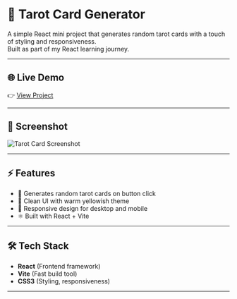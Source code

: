 # 🔮 Tarot Card Generator

A simple React mini project that generates random tarot cards with a touch of styling and responsiveness.  
Built as part of my React learning journey.

---

## 🌐 Live Demo  
👉 [View Project](https://the-tarot-knows.netlify.app/)

---

## 📸 Screenshot  
![Tarot Card Screenshot]()

---

## ⚡ Features  
- 🎴 Generates random tarot cards on button click  
- 🎨 Clean UI with warm yellowish theme  
- 📱 Responsive design for desktop and mobile  
- ⚛️ Built with React + Vite  

---

## 🛠️ Tech Stack  
- **React** (Frontend framework)  
- **Vite** (Fast build tool)  
- **CSS3** (Styling, responsiveness)  

---
